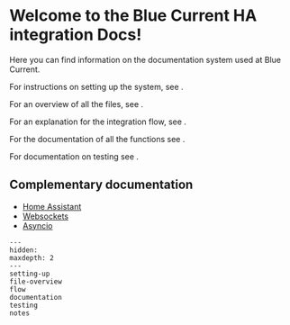 # Welcome to the Blue Current HA integration Docs!

Here you can find information on the documentation system used at Blue Current.

For instructions on setting up the system, see [](setting-up).

For an overview of all the files, see [](file-overview).

For an explanation for the integration flow, see [](flow).

For the documentation of all the functions see [](documentation).

For documentation on testing see [](testing).

## Complementary documentation

- [Home Assistant](https://developers.home-assistant.io/)
- [Websockets](https://websockets.readthedocs.io/en/stable/)
- [Asyncio](https://docs.python.org/3/library/asyncio.html)

```{toctree}
---
hidden:
maxdepth: 2
---
setting-up
file-overview
flow
documentation
testing
notes
```
